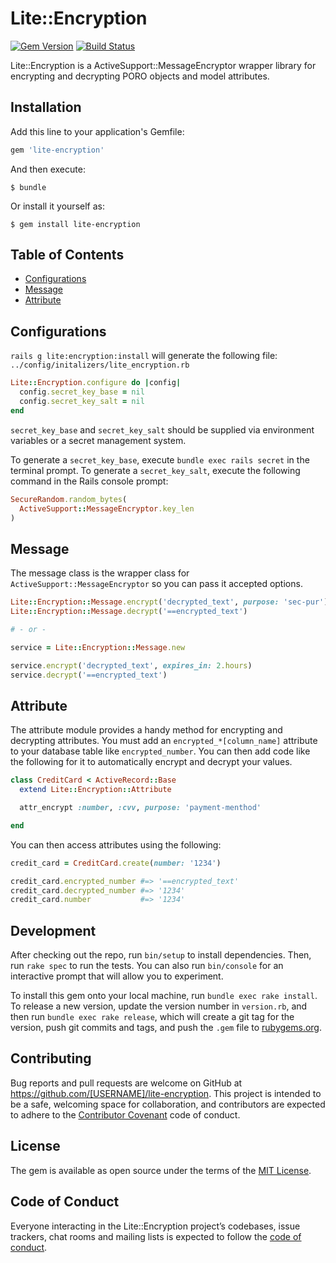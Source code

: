# Lite::Encryption

[![Gem Version](https://badge.fury.io/rb/lite-encryption.svg)](http://badge.fury.io/rb/lite-encryption)
[![Build Status](https://travis-ci.org/drexed/lite-encryption.svg?branch=master)](https://travis-ci.org/drexed/lite-encryption)

Lite::Encryption is a ActiveSupport::MessageEncryptor wrapper library for encrypting and decrypting
PORO objects and model attributes.

## Installation

Add this line to your application's Gemfile:

```ruby
gem 'lite-encryption'
```

And then execute:

    $ bundle

Or install it yourself as:

    $ gem install lite-encryption

## Table of Contents

* [Configurations](#configurations)
* [Message](#message)
* [Attribute](#attribute)

## Configurations

`rails g lite:encryption:install` will generate the following file:
`../config/initalizers/lite_encryption.rb`

```ruby
Lite::Encryption.configure do |config|
  config.secret_key_base = nil
  config.secret_key_salt = nil
end
```

`secret_key_base` and `secret_key_salt` should be supplied via environment variables or a secret
management system.

To generate a `secret_key_base`, execute `bundle exec rails secret` in the terminal prompt.
To generate a `secret_key_salt`, execute the following command in the Rails console prompt:
```ruby
SecureRandom.random_bytes(
  ActiveSupport::MessageEncryptor.key_len
)
```

## Message

The message class is the wrapper class for `ActiveSupport::MessageEncryptor` so you can pass it
accepted options.

```ruby
Lite::Encryption::Message.encrypt('decrypted_text', purpose: 'sec-pur')
Lite::Encryption::Message.decrypt('==encrypted_text')

# - or -

service = Lite::Encryption::Message.new

service.encrypt('decrypted_text', expires_in: 2.hours)
service.decrypt('==encrypted_text')
```

## Attribute

The attribute module provides a handy method for encrypting and decrypting attributes.
You must add an `encrypted_*[column_name]` attribute to your database table like
`encrypted_number`. You can then add code like the following for it to automatically
encrypt and decrypt your values.

```ruby
class CreditCard < ActiveRecord::Base
  extend Lite::Encryption::Attribute

  attr_encrypt :number, :cvv, purpose: 'payment-menthod'

end
```

You can then access attributes using the following:

```ruby
credit_card = CreditCard.create(number: '1234')

credit_card.encrypted_number #=> '==encrypted_text'
credit_card.decrypted_number #=> '1234'
credit_card.number           #=> '1234'
```

## Development

After checking out the repo, run `bin/setup` to install dependencies. Then, run `rake spec` to run the tests. You can also run `bin/console` for an interactive prompt that will allow you to experiment.

To install this gem onto your local machine, run `bundle exec rake install`. To release a new version, update the version number in `version.rb`, and then run `bundle exec rake release`, which will create a git tag for the version, push git commits and tags, and push the `.gem` file to [rubygems.org](https://rubygems.org).

## Contributing

Bug reports and pull requests are welcome on GitHub at https://github.com/[USERNAME]/lite-encryption. This project is intended to be a safe, welcoming space for collaboration, and contributors are expected to adhere to the [Contributor Covenant](http://contributor-covenant.org) code of conduct.

## License

The gem is available as open source under the terms of the [MIT License](https://opensource.org/licenses/MIT).

## Code of Conduct

Everyone interacting in the Lite::Encryption project’s codebases, issue trackers, chat rooms and mailing lists is expected to follow the [code of conduct](https://github.com/[USERNAME]/lite-encryption/blob/master/CODE_OF_CONDUCT.md).
